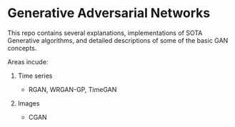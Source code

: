# Generative Adversarial Networks

This repo contains several explanations, implementations of SOTA Generative algorithms, and detailed descriptions of some of the basic GAN concepts.

Areas incude: 

1. Time series

    * RGAN, WRGAN-GP, TimeGAN

2. Images

   * CGAN
